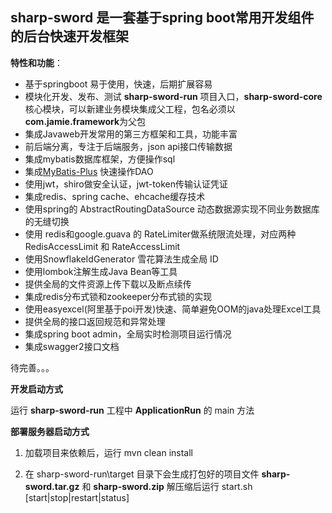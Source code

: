 ## sharp-sword 是一套基于spring boot常用开发组件的后台快速开发框架

**特性和功能**：

- 基于springboot 易于使用，快速，后期扩展容易
- 模块化开发、发布、测试 **sharp-sword-run** 项目入口，**sharp-sword-core** 核心模块，可以新建业务模块集成父工程，包名必须以**com.jamie.framework**为父包
- 集成Javaweb开发常用的第三方框架和工具，功能丰富
- 前后端分离，专注于后端服务，json api接口传输数据
- 集成mybatis数据库框架，方便操作sql
- 集成[MyBatis-Plus](https://mp.baomidou.com/) 快速操作DAO
- 使用jwt，shiro做安全认证，jwt-token传输认证凭证
- 集成redis、spring cache、ehcache缓存技术
- 使用spring的 AbstractRoutingDataSource 动态数据源实现不同业务数据库的无缝切换
- 使用 redis和google.guava 的 RateLimiter做系统限流处理，对应两种 RedisAccessLimit 和 RateAccessLimit
- 使用SnowflakeIdGenerator 雪花算法生成全局 ID
- 使用lombok注解生成Java Bean等工具
- 提供全局的文件资源上传下载以及断点续传
- 集成redis分布式锁和zookeeper分布式锁的实现
- 使用easyexcel(阿里基于poi开发)快速、简单避免OOM的java处理Excel工具
- 提供全局的接口返回规范和异常处理
- 集成spring boot admin，全局实时检测项目运行情况
- 集成swagger2接口文档

待完善。。。

**开发启动方式**

运行 **sharp-sword-run** 工程中 **ApplicationRun** 的 main 方法

**部署服务器启动方式**

1. 加载项目来依赖后，运行 mvn clean install

2. 在 sharp-sword-run\target 目录下会生成打包好的项目文件 **sharp-sword.tar.gz** 和 **sharp-sword.zip** 解压缩后运行 start.sh [start|stop|restart|status]
